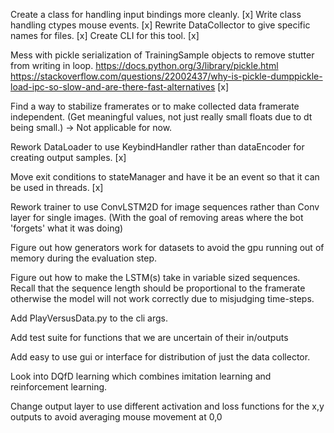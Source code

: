 Create a class for handling input bindings more cleanly. [x]
Write class handling ctypes mouse events. [x]
Rewrite DataCollector to give specific names for files. [x]
Create CLI for this tool. [x]

Mess with pickle serialization of TrainingSample objects to remove stutter from writing in loop. https://docs.python.org/3/library/pickle.html
https://stackoverflow.com/questions/22002437/why-is-pickle-dumppickle-load-ipc-so-slow-and-are-there-fast-alternatives [x]


Find a way to stabilize framerates or to make collected data framerate independent. (Get meaningful values, not just really small floats due to dt being small.) -> Not applicable for now.

Rework DataLoader to use KeybindHandler rather than dataEncoder for creating output samples. [x]

Move exit conditions to stateManager and have it be an event so that it can be used in threads. [x]

Rework trainer to use ConvLSTM2D for image sequences rather than Conv layer for single images. (With the goal of removing areas where the bot 'forgets' what it was doing)

Figure out how generators work for datasets to avoid the gpu running out of memory during the evaluation step.

Figure out how to make the LSTM(s) take in variable sized sequences. Recall that the sequence length should be proportional to the framerate otherwise the model will not work correctly due to misjudging time-steps.

Add PlayVersusData.py to the cli args.

Add test suite for functions that we are uncertain of their in/outputs

Add easy to use gui or interface for distribution of just the data collector.

Look into DQfD learning which combines imitation learning and reinforcement learning.

Change output layer to use different activation and loss functions for the x,y outputs to avoid averaging mouse movement at 0,0

